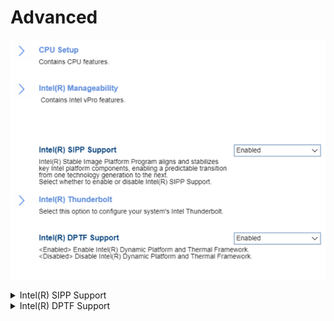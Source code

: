 # Advanced #

![](./img/advanced.png)

<details><summary>Intel(R) SIPP Support</summary>

?> Intel(R) Stable Image Platform Program (SIPP) aligns and stabilizes key Intel platform components, enabling a predictable transition from one technology generation to the next.

Options:

1. **Enabled** – Default.
2. Disabled.

| WMI Setting name | Values | SVP / SMP Req'd | AMD/Intel |
|:---|:---|:---|:---|
| IntelSIPPSupport | Disabled, Enabled | yes | Intel |
</details>


<details><summary>Intel(R) DPTF Support</summary>

?> Intel(R) Dynamic Platform and Thermal Framework (DPTF) assists with managing power to the CPU vs temperature, keeping CPU temperature down while still delivering good performance.

Options:

1. **Enabled** – Default.
2. Disabled.

?> This feature is optional, so may not be available on all models.

| WMI Setting name | Values | SVP / SMP Req'd | AMD/Intel |
|:---|:---|:---|:---|
| IntelDPTFSupport | Disabled, Enabled | yes | Intel |

</details>